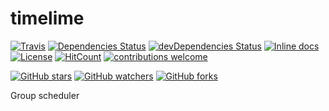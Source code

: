 # timelime
[![Travis](https://img.shields.io/travis/froothacks/timelime.svg)](https://travis-ci.org/froothacks/timelime)
[![Dependencies Status](https://david-dm.org/froothacks/timelime.svg)](https://david-dm.org/froothacks/timelime)
[![devDependencies Status](https://david-dm.org/dwyl/froothacks/timelime/dev-status.svg)](https://david-dm.org/froothacks/timelime?type=dev)
[![Inline docs](http://inch-ci.org/github/froothacks/timelime.svg?branch=master)](http://inch-ci.org/github/froothacks/timelime)
[![License](https://img.shields.io/github/license/froothacks/timelime.svg?&label=License)](https://github.com/froothacks/timelime/blob/master/LICENSE)
[![HitCount](https://hitt.herokuapp.com/{froothacks}/{timelime}.svg)](https://github.com/{froothacks}/{timelime})
[![contributions welcome](https://img.shields.io/badge/contributions-welcome-brightgreen.svg?style=flat)](https://github.com/dwyl/esta/issues)



[![GitHub stars](https://img.shields.io/github/stars/froothacks/timelime.svg?style=social&label=Star)](https://github.com/froothacks/timelime)
[![GitHub watchers](https://img.shields.io/github/watchers/froothacks/timelime.svg?style=social&label=Watch)](https://github.com/froothacks/timelime)
[![GitHub forks](https://img.shields.io/github/forks/froothacks/timelime.svg?style=social&label=Fork)](https://github.com/froothacks/timelime)

Group scheduler
